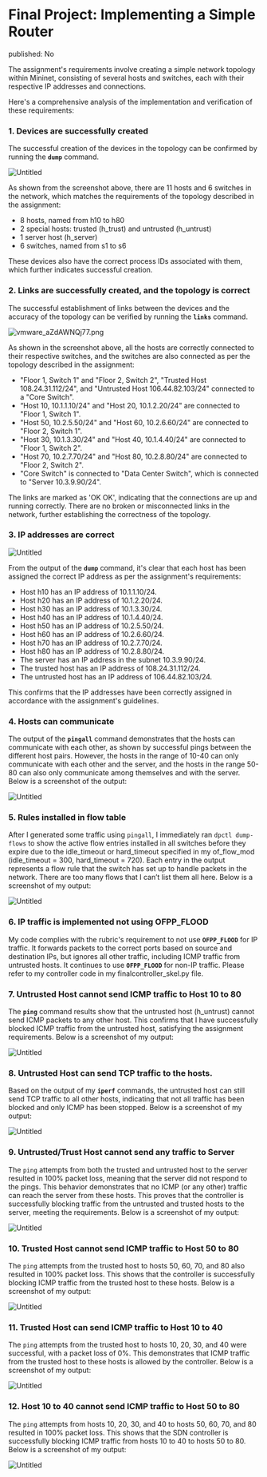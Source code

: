 # Final Project: Implementing a Simple Router

published: No

The assignment's requirements involve creating a simple network topology within Mininet, consisting of several hosts and switches, each with their respective IP addresses and connections. 

Here's a comprehensive analysis of the implementation and verification of these requirements:

### 1. Devices are successfully created

The successful creation of the devices in the topology can be confirmed by running the **`dump`** command.

![Untitled](Final%20Project%20Implementing%20a%20Simple%20Router%20bf7f3c3006f3429d9b05112fc6358745/Untitled.png)

As shown from the screenshot above, there are 11 hosts and 6 switches in the network, which matches the requirements of the topology described in the assignment:

- 8 hosts, named from h10 to h80
- 2 special hosts: trusted (h_trust) and untrusted (h_untrust)
- 1 server host (h_server)
- 6 switches, named from s1 to s6

These devices also have the correct process IDs associated with them, which further indicates successful creation.

### 2. Links are successfully created, and the topology is correct

The successful establishment of links between the devices and the accuracy of the topology can be verified by running the **`links`** command.

![vmware_aZdAWNQj77.png](Final%20Project%20Implementing%20a%20Simple%20Router%20bf7f3c3006f3429d9b05112fc6358745/vmware_aZdAWNQj77.png)

As shown in the screenshot above, all the hosts are correctly connected to their respective switches, and the switches are also connected as per the topology described in the assignment:

- "Floor 1, Switch 1" and "Floor 2, Switch 2", "Trusted Host 108.24.31.112/24", and "Untrusted Host 106.44.82.103/24" connected to a "Core Switch".
- “Host 10, 10.1.1.10/24" and "Host 20, 10.1.2.20/24" are connected to "Floor 1, Switch 1".
- "Host 50, 10.2.5.50/24" and "Host 60, 10.2.6.60/24" are connected to "Floor 2, Switch 1".
- "Host 30, 10.1.3.30/24" and "Host 40, 10.1.4.40/24" are connected to "Floor 1, Switch 2".
- "Host 70, 10.2.7.70/24" and "Host 80, 10.2.8.80/24" are connected to "Floor 2, Switch 2".
- "Core Switch" is connected to "Data Center Switch", which is connected to "Server 10.3.9.90/24".

The links are marked as 'OK OK', indicating that the connections are up and running correctly. There are no broken or misconnected links in the network, further establishing the correctness of the topology.

### 3. IP addresses are correct

![Untitled](Final%20Project%20Implementing%20a%20Simple%20Router%20bf7f3c3006f3429d9b05112fc6358745/Untitled.png)

From the output of the **`dump`** command, it's clear that each host has been assigned the correct IP address as per the assignment's requirements:

- Host h10 has an IP address of 10.1.1.10/24.
- Host h20 has an IP address of 10.1.2.20/24.
- Host h30 has an IP address of 10.1.3.30/24.
- Host h40 has an IP address of 10.1.4.40/24.
- Host h50 has an IP address of 10.2.5.50/24.
- Host h60 has an IP address of 10.2.6.60/24.
- Host h70 has an IP address of 10.2.7.70/24.
- Host h80 has an IP address of 10.2.8.80/24.
- The server has an IP address in the subnet 10.3.9.90/24.
- The trusted host has an IP address of 108.24.31.112/24.
- The untrusted host has an IP address of 106.44.82.103/24.

This confirms that the IP addresses have been correctly assigned in accordance with the assignment's guidelines.

### 4. Hosts can communicate

The output of the **`pingall`** command demonstrates that the hosts can communicate with each other, as shown by successful pings between the different host pairs. However, the hosts in the range of 10-40 can only communicate with each other and the server, and the hosts in the range 50-80 can also only communicate among themselves and with the server. Below is a screenshot of the output:

![Untitled](Final%20Project%20Implementing%20a%20Simple%20Router%20bf7f3c3006f3429d9b05112fc6358745/Untitled%201.png)

### 5. Rules installed in flow table

After I generated some traffic using `pingall`, I immediately ran `dpctl dump-flows` to show the active flow entries installed in all switches before they expire due to the idle_timeout or hard_timeout specified in my of_flow_mod (idle_timeout = 300, hard_timeout = 720). Each entry in the output represents a flow rule that the switch has set up to handle packets in the network. There are too many flows that I can’t list them all here. Below is a screenshot of my output:

![Untitled](Final%20Project%20Implementing%20a%20Simple%20Router%20bf7f3c3006f3429d9b05112fc6358745/Untitled%202.png)

### 6. IP traffic is implemented not using OFPP_FLOOD

My code complies with the rubric's requirement to not use **`OFPP_FLOOD`** for IP traffic. It forwards packets to the correct ports based on source and destination IPs, but ignores all other traffic, including ICMP traffic from untrusted hosts. It continues to use **`OFPP_FLOOD`** for non-IP traffic. Please refer to my controller code in my finalcontroller_skel.py file.

### 7. Untrusted Host cannot send ICMP traffic to Host 10 to 80

The **`ping`** command results show that the untrusted host (h_untrust) cannot send ICMP packets to any other host. This confirms that I have successfully blocked ICMP traffic from the untrusted host, satisfying the assignment requirements. Below is a screenshot of my output:

![Untitled](Final%20Project%20Implementing%20a%20Simple%20Router%20bf7f3c3006f3429d9b05112fc6358745/Untitled%203.png)

### 8. Untrusted Host can send TCP traffic to the hosts.

Based on the output of my **`iperf`** commands, the untrusted host can still send TCP traffic to all other hosts, indicating that not all traffic has been blocked and only ICMP has been stopped. Below is a screenshot of my output:

![Untitled](Final%20Project%20Implementing%20a%20Simple%20Router%20bf7f3c3006f3429d9b05112fc6358745/Untitled%204.png)

### 9. Untrusted/Trust Host cannot send any traffic to Server

The `ping` attempts from both the trusted and untrusted host to the server resulted in 100% packet loss, meaning that the server did not respond to the pings. This behavior demonstrates that no ICMP (or any other) traffic can reach the server from these hosts. This proves that the controller is successfully blocking traffic from the untrusted and trusted hosts to the server, meeting the requirements. Below is a screenshot of my output:

![Untitled](Final%20Project%20Implementing%20a%20Simple%20Router%20bf7f3c3006f3429d9b05112fc6358745/Untitled%205.png)

### 10. Trusted Host cannot send ICMP traffic to Host 50 to 80

The `ping` attempts from the trusted host to hosts 50, 60, 70, and 80 also resulted in 100% packet loss. This shows that the controller is successfully blocking ICMP traffic from the trusted host to these hosts. Below is a screenshot of my output:

![Untitled](Final%20Project%20Implementing%20a%20Simple%20Router%20bf7f3c3006f3429d9b05112fc6358745/Untitled%206.png)

### 11. Trusted Host can send ICMP traffic to Host 10 to 40

The `ping` attempts from the trusted host to hosts 10, 20, 30, and 40 were successful, with a packet loss of 0%. This demonstrates that ICMP traffic from the trusted host to these hosts is allowed by the controller. Below is a screenshot of my output:

![Untitled](Final%20Project%20Implementing%20a%20Simple%20Router%20bf7f3c3006f3429d9b05112fc6358745/Untitled%207.png)

### 12. Host 10 to 40 cannot send ICMP traffic to Host 50 to 80

The `ping` attempts from hosts 10, 20, 30, and 40 to hosts 50, 60, 70, and 80 resulted in 100% packet loss. This shows that the SDN controller is successfully blocking ICMP traffic from hosts 10 to 40 to hosts 50 to 80. Below is a screenshot of my output:

![Untitled](Final%20Project%20Implementing%20a%20Simple%20Router%20bf7f3c3006f3429d9b05112fc6358745/Untitled%208.png)